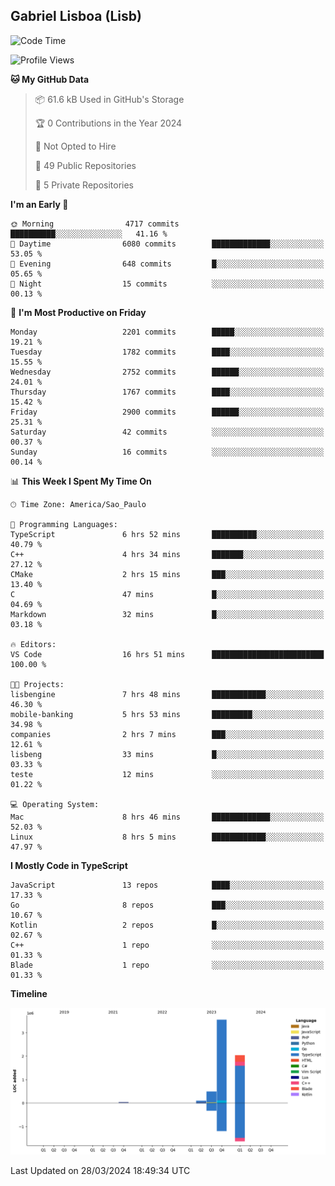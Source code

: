 ## Gabriel Lisboa (Lisb)

<!--START_SECTION:waka-->
![Code Time](http://img.shields.io/badge/Code%20Time-476%20hrs%2053%20mins-blue)

![Profile Views](http://img.shields.io/badge/Profile%20Views-0-blue)

**🐱 My GitHub Data** 

> 📦 61.6 kB Used in GitHub's Storage 
 > 
> 🏆 0 Contributions in the Year 2024
 > 
> 🚫 Not Opted to Hire
 > 
> 📜 49 Public Repositories 
 > 
> 🔑 5 Private Repositories 
 > 
**I'm an Early 🐤** 

```text
🌞 Morning                4717 commits        ██████████░░░░░░░░░░░░░░░   41.16 % 
🌆 Daytime                6080 commits        █████████████░░░░░░░░░░░░   53.05 % 
🌃 Evening                648 commits         █░░░░░░░░░░░░░░░░░░░░░░░░   05.65 % 
🌙 Night                  15 commits          ░░░░░░░░░░░░░░░░░░░░░░░░░   00.13 % 
```
📅 **I'm Most Productive on Friday** 

```text
Monday                   2201 commits        █████░░░░░░░░░░░░░░░░░░░░   19.21 % 
Tuesday                  1782 commits        ████░░░░░░░░░░░░░░░░░░░░░   15.55 % 
Wednesday                2752 commits        ██████░░░░░░░░░░░░░░░░░░░   24.01 % 
Thursday                 1767 commits        ████░░░░░░░░░░░░░░░░░░░░░   15.42 % 
Friday                   2900 commits        ██████░░░░░░░░░░░░░░░░░░░   25.31 % 
Saturday                 42 commits          ░░░░░░░░░░░░░░░░░░░░░░░░░   00.37 % 
Sunday                   16 commits          ░░░░░░░░░░░░░░░░░░░░░░░░░   00.14 % 
```


📊 **This Week I Spent My Time On** 

```text
🕑︎ Time Zone: America/Sao_Paulo

💬 Programming Languages: 
TypeScript               6 hrs 52 mins       ██████████░░░░░░░░░░░░░░░   40.79 % 
C++                      4 hrs 34 mins       ███████░░░░░░░░░░░░░░░░░░   27.12 % 
CMake                    2 hrs 15 mins       ███░░░░░░░░░░░░░░░░░░░░░░   13.40 % 
C                        47 mins             █░░░░░░░░░░░░░░░░░░░░░░░░   04.69 % 
Markdown                 32 mins             █░░░░░░░░░░░░░░░░░░░░░░░░   03.18 % 

🔥 Editors: 
VS Code                  16 hrs 51 mins      █████████████████████████   100.00 % 

🐱‍💻 Projects: 
lisbengine               7 hrs 48 mins       ████████████░░░░░░░░░░░░░   46.30 % 
mobile-banking           5 hrs 53 mins       █████████░░░░░░░░░░░░░░░░   34.98 % 
companies                2 hrs 7 mins        ███░░░░░░░░░░░░░░░░░░░░░░   12.61 % 
lisbeng                  33 mins             █░░░░░░░░░░░░░░░░░░░░░░░░   03.33 % 
teste                    12 mins             ░░░░░░░░░░░░░░░░░░░░░░░░░   01.22 % 

💻 Operating System: 
Mac                      8 hrs 46 mins       █████████████░░░░░░░░░░░░   52.03 % 
Linux                    8 hrs 5 mins        ████████████░░░░░░░░░░░░░   47.97 % 
```

**I Mostly Code in TypeScript** 

```text
JavaScript               13 repos            ████░░░░░░░░░░░░░░░░░░░░░   17.33 % 
Go                       8 repos             ███░░░░░░░░░░░░░░░░░░░░░░   10.67 % 
Kotlin                   2 repos             █░░░░░░░░░░░░░░░░░░░░░░░░   02.67 % 
C++                      1 repo              ░░░░░░░░░░░░░░░░░░░░░░░░░   01.33 % 
Blade                    1 repo              ░░░░░░░░░░░░░░░░░░░░░░░░░   01.33 % 
```



**Timeline**

![Lines of Code chart](https://raw.githubusercontent.com/tenlisboa/tenlisboa/main/assets/bar_graph.png)


 Last Updated on 28/03/2024 18:49:34 UTC
<!--END_SECTION:waka-->

